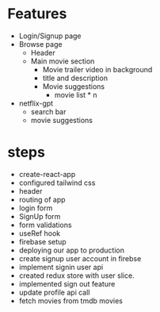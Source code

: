 # Features
- Login/Signup page
- Browse page
    - Header
    - Main movie section
        - Movie trailer video in background
        - title and description
        - Movie suggestions
            - movie list * n
- netflix-gpt
    - search bar
    - movie suggestions

# steps
- create-react-app
- configured tailwind css
- header
- routing of app
- login form
- SignUp form
- form validations
- useRef hook
- firebase setup
- deploying our app to production
- create signup user account in firebse
- implement signin user api
- created redux store with user slice.
- implemented sign out feature
- update profile api call
- fetch movies from tmdb movies